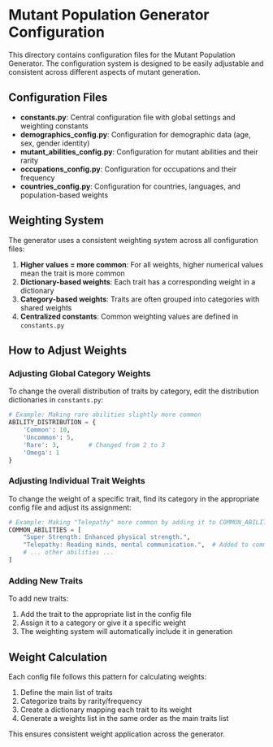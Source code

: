 # Mutant Population Generator Configuration

This directory contains configuration files for the Mutant Population Generator. The configuration system is designed to be easily adjustable and consistent across different aspects of mutant generation.

## Configuration Files

- **constants.py**: Central configuration file with global settings and weighting constants
- **demographics_config.py**: Configuration for demographic data (age, sex, gender identity)
- **mutant_abilities_config.py**: Configuration for mutant abilities and their rarity
- **occupations_config.py**: Configuration for occupations and their frequency
- **countries_config.py**: Configuration for countries, languages, and population-based weights

## Weighting System

The generator uses a consistent weighting system across all configuration files:

1. **Higher values = more common**: For all weights, higher numerical values mean the trait is more common
2. **Dictionary-based weights**: Each trait has a corresponding weight in a dictionary
3. **Category-based weights**: Traits are often grouped into categories with shared weights
4. **Centralized constants**: Common weighting values are defined in `constants.py`

## How to Adjust Weights

### Adjusting Global Category Weights

To change the overall distribution of traits by category, edit the distribution dictionaries in `constants.py`:

```python
# Example: Making rare abilities slightly more common
ABILITY_DISTRIBUTION = {
    'Common': 10,     
    'Uncommon': 5,    
    'Rare': 3,        # Changed from 2 to 3
    'Omega': 1        
}
```

### Adjusting Individual Trait Weights

To change the weight of a specific trait, find its category in the appropriate config file and adjust its assignment:

```python
# Example: Making "Telepathy" more common by adding it to COMMON_ABILITIES
COMMON_ABILITIES = [
    "Super Strength: Enhanced physical strength.",
    "Telepathy: Reading minds, mental communication.",  # Added to common abilities
    # ... other abilities ...
]
```

### Adding New Traits

To add new traits:

1. Add the trait to the appropriate list in the config file
2. Assign it to a category or give it a specific weight
3. The weighting system will automatically include it in generation

## Weight Calculation

Each config file follows this pattern for calculating weights:

1. Define the main list of traits
2. Categorize traits by rarity/frequency
3. Create a dictionary mapping each trait to its weight
4. Generate a weights list in the same order as the main traits list

This ensures consistent weight application across the generator. 